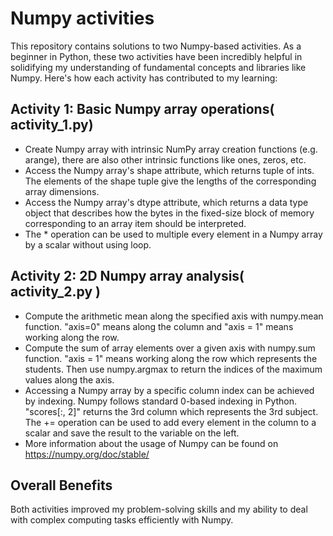 # Numpy activities
This repository contains solutions to two Numpy-based activities. As a beginner in Python, these two activities have been incredibly helpful in solidifying my understanding of fundamental concepts and libraries like Numpy. Here's how each activity has contributed to my learning:

## Activity 1: Basic Numpy array operations( activity_1.py)
- Create Numpy array with intrinsic NumPy array creation functions (e.g. arange), there are also other intrinsic functions like ones, zeros, etc.
- Access the Numpy array's shape attribute, which returns tuple of ints. The elements of the shape tuple give the lengths of the corresponding array dimensions.
- Access the Numpy array's dtype attribute, which returns a data type object that describes how the bytes in the fixed-size block of memory corresponding to an array item should be interpreted.
- The * operation can be used to multiple every element in a Numpy array by a scalar without using loop.

## Activity 2: 2D Numpy array analysis( activity_2.py )
- Compute the arithmetic mean along the specified axis with numpy.mean function. "axis=0" means along the column and "axis = 1" means working along the row.
- Compute the sum of array elements over a given axis with numpy.sum function. "axis = 1" means working along the row which represents the students. Then use numpy.argmax to return the indices of the maximum values along the axis.
- Accessing a Numpy array by a specific column index can be achieved by indexing. Numpy follows standard 0-based indexing in Python. "scores[:, 2]" returns the 3rd column which represents the 3rd subject. The += operation can be used to add every element in the column to a scalar and save the result to the variable on the left.
- More information about the usage of Numpy can be found on https://numpy.org/doc/stable/

## Overall Benefits
Both activities improved my problem-solving skills and my ability to deal with complex computing tasks efficiently with Numpy.